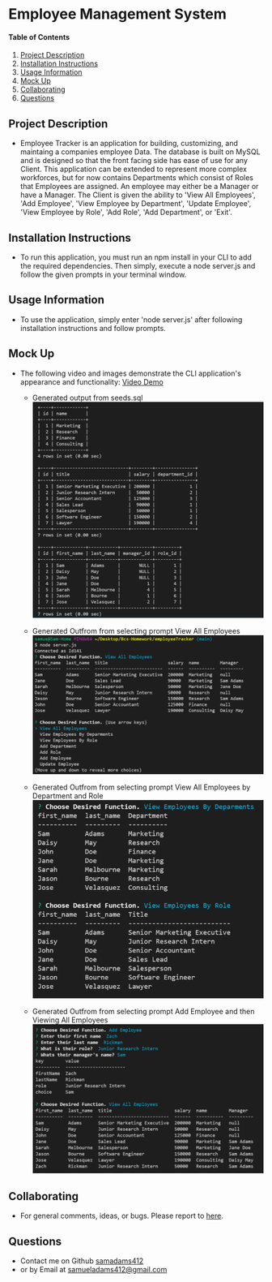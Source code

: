 # Employee Management System
  
  #### Table of Contents
  1. [Project Description](#project-description)
  2. [Installation Instructions](#installation-instructions)
  3. [Usage Information](#usage-information)
  3. [Mock Up](#mock-up)
  4. [Collaborating](#collaborating)
  5. [Questions](#questions)

  ## Project Description
  * Employee Tracker is an application for building, customizing, and maintaing a companies employee Data. The database is built on MySQL and is designed so that the front facing side has ease of use for any Client. This application can be extended to represent more complex workforces, but for now contains Departments which consist of Roles that Employees are assigned. An employee may either be a Manager or have a Manager. The Client is given the ability to 'View All Employees', 'Add Employee', 'View Employee by Department', 'Update Employee', 'View Employee by Role', 'Add Role', 'Add Department', or 'Exit'.
  ## Installation Instructions
  * To run this application, you must run an npm install in your CLI to add the required dependencies. Then simply, execute a node server.js and follow the given prompts in your terminal window.
  ## Usage Information
  * To use the application, simply enter 'node server.js' after following installation instructions and follow prompts.
  ## Mock Up
  * The following video and images demonstrate the CLI application's appearance and functionality: 
  [Video Demo](https://watch.screencastify.com/v/Y8WfGjLCpWlaj9XJPHca)

    * Generated output from seeds.sql
  ![Generated Output from seeds.sql](https://github.com/samadams412/employeeTracker/blob/main/Assets/test-img1.PNG?raw=true)

    * Generated Outfrom from selecting prompt View All Employees
  ![image](https://github.com/samadams412/employeeTracker/blob/main/Assets/test-img2.PNG?raw=true)
    * Generated Outfrom from selecting prompt View All Employees by Department and Role
  ![Generated Outfrom from selecting prompt View All Employees by Department and Role](https://github.com/samadams412/employeeTracker/blob/main/Assets/test-img3.PNG?raw=true)
    * Generated Outfrom from selecting prompt Add Employee and then Viewing All Employees
  ![Generated Outfrom from selecting prompt Add Employee and then Viewing All Employees](https://github.com/samadams412/employeeTracker/blob/main/Assets/test-img4.PNG?raw=true)

  ## Collaborating
  * For general comments, ideas, or bugs. Please report to [here](https://github.com/samadams412/employeeTracker/issues).

  ## Questions
  * Contact me on Github [samadams412](https://github.com/samadams412)
  * or by Email at samueladams412@gmail.com

